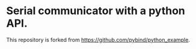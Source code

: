 Serial communicator with a python API.
==============

This repository is forked from https://github.com/pybind/python_example.

